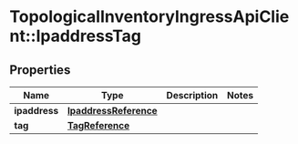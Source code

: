 # TopologicalInventoryIngressApiClient::IpaddressTag

## Properties
Name | Type | Description | Notes
------------ | ------------- | ------------- | -------------
**ipaddress** | [**IpaddressReference**](IpaddressReference.md) |  | 
**tag** | [**TagReference**](TagReference.md) |  | 


